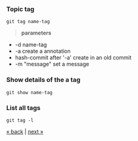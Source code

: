 
### Topic tag
	git tag name-tag
> **parameters**
* -d name-tag
* -a create a annotation
* hash-commit after '-a' create in an old commit
* -m "message" set a message

### Show details of the a tag
	git show name-tag
	
### List all tags
	git tag -l

[&laquo; back](https://github.com/MRCardoso/git-code/blob/master/topics/checkout.md) |
[next &raquo;](https://github.com/MRCardoso/git-code/blob/master/topics/remote.md)
